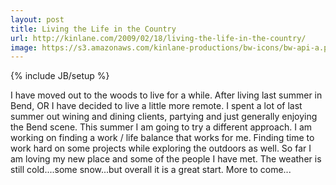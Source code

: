```yaml
---
layout: post
title: Living the Life in the Country
url: http://kinlane.com/2009/02/18/living-the-life-in-the-country/
image: https://s3.amazonaws.com/kinlane-productions/bw-icons/bw-api-a.png
---
```

{% include JB/setup %}
<p>
     I have moved out to the woods to live for a while. After living last summer in Bend, OR I have decided to live a little more remote. I spent a lot of last summer out wining and dining clients, partying and just generally enjoying the Bend scene. This summer I am going to try a different approach. I am working on finding a work / life balance that works for me. Finding time to work hard on some projects while exploring the outdoors as well. So far I am loving my new place and some of the people I have met. The weather is still cold....some snow...but overall it is a great start. More to come...
</p>